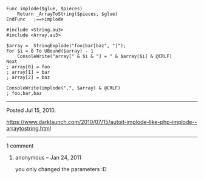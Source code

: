 ```autoit
Func implode($glue, $pieces)
	Return _ArrayToString($pieces, $glue)
EndFunc   ;==>implode
```

```autoit
#include <String.au3>
#include <Array.au3>

$array = _StringExplode("foo|bar|baz", "|");
For $i = 0 To UBound($array) - 1
	ConsoleWrite("array[" & $i & "] = " & $array[$i] & @CRLF)
Next
; array[0] = foo
; array[1] = bar
; array[2] = baz

ConsoleWrite(implode(",", $array) & @CRLF)
; foo,bar,baz
```

---

Posted Jul 15, 2010.

https://www.darklaunch.com/2010/07/15/autoit-implode-like-php-implode--arraytostring.html

---

1 comment

<ol>
    <li>
        <div>
            anonymous &ndash; Jan 24, 2011
            <div>
                <p>you only changed the parameters :D</p>
            </div>
        </div>
    </li>
</ol>
